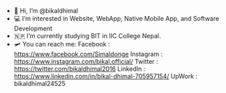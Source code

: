 - 👋 Hi, I’m @bikaldhimal
- 💻 I’m interested in Website, WebApp, Native Mobile App, and Software Development
- 🇳🇵 I’m currently studying BIT in IIC College Nepal.
- 🛩 You can reach me:
     Facebook : https://www.facebook.com/Simaldonge
     Instagram : https://www.instagram.com/bikal.official/
     Twitter : https://twitter.com/bikaldhimal2016
     LinkedIn : https://www.linkedin.com/in/bikal-dhimal-705957154/
     UpWork : bikaldhimal24525

<!---
bikaldhimal/bikaldhimal is a ✨ special ✨ repository because its `README.md` (this file) appears on your GitHub profile.
You can click the Preview link to take a look at your changes.
--->
